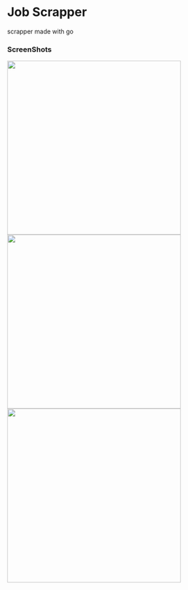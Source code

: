 # Job Scrapper
scrapper made with go

### ScreenShots
<div>
<img width="400" src="https://user-images.githubusercontent.com/50590192/76842677-ff33b180-687d-11ea-86c6-1b68d9b6581a.png">
<img width="400" src="https://user-images.githubusercontent.com/50590192/76842729-0fe42780-687e-11ea-81aa-bba090bf8143.png">
<img width="400" src="https://user-images.githubusercontent.com/50590192/76842824-3bffa880-687e-11ea-94f6-f221350bbb9c.png">
</div>
